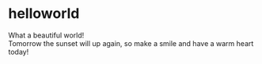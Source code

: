 # helloworld  
What a beautiful world!  
Tomorrow the sunset will up again, so make a smile and have a warm heart today!  

